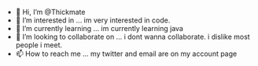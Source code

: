 - 👋 Hi, I’m @Thickmate
- 👀 I’m interested in ... im very interested in code. 
- 🌱 I’m currently learning ... im currently learning java
- 💞️ I’m looking to collaborate on ... i dont wanna collaborate. i dislike most people i meet.
- 📫 How to reach me ... my twitter and email are on my account page

<!---
Thickmate/Thickmate is a ✨ special ✨ repository because its `README.md` (this file) appears on your GitHub profile.
You can click the Preview link to take a look at your changes.
--->
